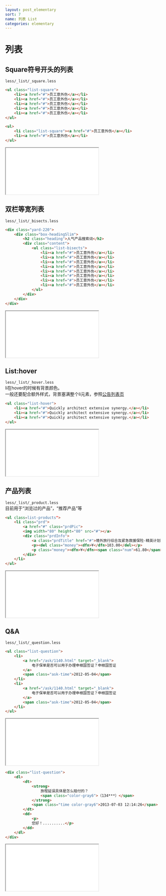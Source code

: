 ```yaml
---
layout: post_elementary
sort: 7
name: 列表 List
categories: elementary
---
```


# 列表

## Square符号开头的列表
`less/_list/_square.less`  

```html
<ul class="list-square">
    <li><a href="#">员工意外伤</a></li>
    <li><a href="#">员工意外伤</a></li>
    <li><a href="#">员工意外伤</a></li>
    <li><a href="#">员工意外伤</a></li>
    <li><a href="#">员工意外伤</a></li>
</ul>

<ul>
    <li class="list-square"><a href="#">员工意外伤</a></li>
    <li><a href="#">员工意外伤</a></li>
</ul>
```
    
<iframe class="markdown_example" src="/example/elementary/list/square.html"></iframe>


## 双栏等宽列表
`less/_list/_bisects.less`  

```html
<div class="yard-220">
    <div class="box-headingSlim">
        <h2 class="heading">人气产品搜索词</h2>
        <div class="content">
            <ul class="list-bisects">
                <li><a href="#">员工意外伤</a></li>
                <li><a href="#">员工意外伤</a></li>
                <li><a href="#">员工意外伤</a></li>
                <li><a href="#">员工意外伤</a></li>
                <li><a href="#">员工意外伤</a></li>
                <li><a href="#">员工意外伤</a></li>
                <li><a href="#">员工意外伤</a></li>
                <li><a href="#">员工意外伤</a></li>
            </ul>
        </div>
    </div>
</div>
```
    
<iframe class="markdown_example" src="/example/elementary/list/bisects.html"></iframe>


## List:hover
`less/_list/_hover.less`  
li在hover的时候有背景颜色。  
一般还要配合额外样式，背景塞满整个li元素，参照[公告列表页](http://www.xyz.cn/notice/list-381-1.html)  

```html
<ul class="list-hover">
    <li><a href="#">Quickly architect extensive synergy.</a></li>
    <li><a href="#">Quickly architect extensive synergy.</a></li>
    <li><a href="#">Quickly architect extensive synergy.</a></li>
</ul>
```
    
<iframe class="markdown_example" src="/example/elementary/list/hover.html"></iframe>


## 产品列表
`less/_list/_product.less`  
目前用于“浏览过的产品”，“推荐产品”等

```html
<ul class=list-products">
    <li class="prd">
        <a href="#" class="prdPic">
        <img width="80" height="80" src="#"></a>
        <div class="prdInfo">
            <a class="prdTitle" href="#">境外旅行综合及紧急救援保险-精英计划D</a>
            <p><del class="money"><dfn>¥</dfn>103.00</del></p>
            <p class="money"><dfn>¥</dfn><span class="num">61.80</span></p>
        </div>
    </li>
</ul>
```
    
<iframe class="markdown_example" src="/example/elementary/list/product.html"></iframe>


## Q&A
`less/_list/_question.less`  

```html
<ul class="list-question">
    <li>
        <a href="/ask/1140.html" target="_blank">
            电子保单是否可以用于办理申根国签证？申根国签证
        </a>
        <span class="ask-time">2012-05-04</span>
    </li>
    <li>
        <a href="/ask/1140.html" target="_blank">
            电子保单是否可以用于办理申根国签证？申根国签证
        </a>
        <span class="ask-time">2012-05-04</span>
    </li>
</ul>
```
    
<iframe class="markdown_example" src="/example/elementary/list/question.html"></iframe>

```html
<div class="list-question">
    <dl>
        <dt>
            <strong>
                旅程延误具体是怎么赔付的？
                <span class="color-gray6">（134***）</span>
            </strong>
            <span class="time color-gray6">2013-07-03 12:14:26</span>
        </dt>
        <dd>
            <p>
            您好！..........</p>
        </dd>
    </dl>
</div> 
```
    
<iframe class="markdown_example" src="/example/elementary/list/question_answer.html"></iframe>